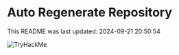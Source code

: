# Auto Regenerate Repository

This README was last updated: 2024-09-21 20:50:54

 ![TryHackMe](https://tryhackme.com/badge/533634)